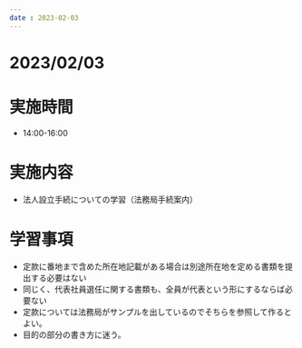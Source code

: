 ```yaml
---
date : 2023-02-03
---
```


# 2023/02/03

# 実施時間
- 14:00-16:00

# 実施内容
- 法人設立手続についての学習（法務局手続案内）

# 学習事項
- 定款に番地まで含めた所在地記載がある場合は別途所在地を定める書類を提出する必要はない
- 同じく、代表社員選任に関する書類も、全員が代表という形にするならば必要ない
- 定款については法務局がサンプルを出しているのでそちらを参照して作るとよい。
- 目的の部分の書き方に迷う。